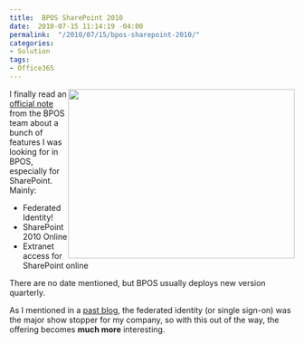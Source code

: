 ```yaml
---
title:  BPOS SharePoint 2010
date:  2010-07-15 11:14:19 -04:00
permalink:  "/2010/07/15/bpos-sharepoint-2010/"
categories:
- Solution
tags:
- Office365
---
```

<p><img style="display:inline;margin-left:0;margin-right:0;" align="right" src="http://avanimation.avsupport.com/files/backgrnd/Cloud-11.jpg" width="400" height="299" />I finally read an <a href="http://blogs.technet.com/b/msonline/archive/2010/07/12/next-generation-bpos.aspx">official note</a> from the BPOS team about a bunch of features I was looking for in BPOS, especially for SharePoint.&#160; Mainly:</p>  <ul>   <li>Federated Identity!</li>    <li>SharePoint 2010 Online</li>    <li>Extranet access for SharePoint online</li> </ul>  <p>There are no date mentioned, but BPOS usually deploys new version quarterly.</p>  <p>As I mentioned in a <a href="http://vincentlauzon.wordpress.com/2010/07/09/microsoft-online-bpos/">past blog</a>, the federated identity (or single sign-on) was the major show stopper for my company, so with this out of the way, the offering becomes <strong>much more</strong> interesting.</p>